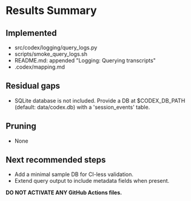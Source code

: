 # Results Summary

## Implemented

* src/codex/logging/query_logs.py
* scripts/smoke_query_logs.sh
* README.md: appended "Logging: Querying transcripts"
* .codex/mapping.md

## Residual gaps

* SQLite database is not included. Provide a DB at $CODEX_DB_PATH (default: data/codex.db) with a 'session_events' table.

## Pruning

* None

## Next recommended steps

* Add a minimal sample DB for CI-less validation.
* Extend query output to include metadata fields when present.

**DO NOT ACTIVATE ANY GitHub Actions files.**
